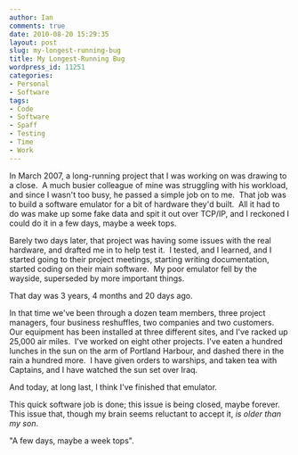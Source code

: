 ```yaml
---
author: Ian
comments: true
date: 2010-08-20 15:29:35
layout: post
slug: my-longest-running-bug
title: My Longest-Running Bug
wordpress_id: 11251
categories:
- Personal
- Software
tags:
- Code
- Software
- Spaff
- Testing
- Time
- Work
---
```


In March 2007, a long-running project that I was working on was drawing to a close.  A much busier colleague of mine was struggling with his workload, and since I wasn't too busy, he passed a simple job on to me.  That job was to build a software emulator for a bit of hardware they'd built.  All it had to do was make up some fake data and spit it out over TCP/IP, and I reckoned I could do it in a few days, maybe a week tops.

Barely two days later, that project was having some issues with the real hardware, and drafted me in to help test it.  I tested, and I learned, and I started going to their project meetings, starting writing documentation, started coding on their main software.  My poor emulator fell by the wayside, superseded by more important things.

That day was 3 years, 4 months and 20 days ago.

In that time we've been through a dozen team members, three project managers, four business reshuffles, two companies and two customers.  Our equipment has been installed at three different sites, and I've racked up 25,000 air miles.  I've worked on eight other projects.  I've eaten a hundred lunches in the sun on the arm of Portland Harbour, and dashed there in the rain a hundred more.  I have given orders to warships, and taken tea with Captains, and I have watched the sun set over Iraq.

And today, at long last, I think I've finished that emulator.

This quick software job is done; this issue is being closed, maybe forever.  This issue that, though my brain seems reluctant to accept it, _is older than my son_.

"A few days, maybe a week tops".
